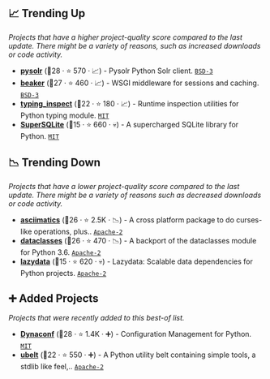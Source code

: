 ## 📈 Trending Up

_Projects that have a higher project-quality score compared to the last update. There might be a variety of reasons, such as increased downloads or code activity._

- <b><a href="https://github.com/django-haystack/pysolr">pysolr</a></b> (🥉28 ·  ⭐ 570 · 📈) - Pysolr Python Solr client. <code><a href="http://bit.ly/3aKzpTv">BSD-3</a></code>
- <b><a href="https://github.com/bbangert/beaker">beaker</a></b> (🥉27 ·  ⭐ 460 · 📈) - WSGI middleware for sessions and caching. <code><a href="http://bit.ly/3aKzpTv">BSD-3</a></code>
- <b><a href="https://github.com/ilevkivskyi/typing_inspect">typing_inspect</a></b> (🥉22 ·  ⭐ 180 · 📈) - Runtime inspection utilities for Python typing module. <code><a href="http://bit.ly/34MBwT8">MIT</a></code>
- <b><a href="https://github.com/plasticityai/supersqlite">SuperSQLite</a></b> (🥉15 ·  ⭐ 660 · 💀) - A supercharged SQLite library for Python. <code><a href="http://bit.ly/34MBwT8">MIT</a></code>

## 📉 Trending Down

_Projects that have a lower project-quality score compared to the last update. There might be a variety of reasons such as decreased downloads or code activity._

- <b><a href="https://github.com/peterbrittain/asciimatics">asciimatics</a></b> (🥉26 ·  ⭐ 2.5K · 📉) - A cross platform package to do curses-like operations, plus.. <code><a href="http://bit.ly/3nYMfla">Apache-2</a></code>
- <b><a href="https://github.com/ericvsmith/dataclasses">dataclasses</a></b> (🥉26 ·  ⭐ 470 · 📉) - A backport of the dataclasses module for Python 3.6. <code><a href="http://bit.ly/3nYMfla">Apache-2</a></code>
- <b><a href="https://github.com/rstojnic/lazydata">lazydata</a></b> (🥉15 ·  ⭐ 620 · 💀) - Lazydata: Scalable data dependencies for Python projects. <code><a href="http://bit.ly/3nYMfla">Apache-2</a></code>

## ➕ Added Projects

_Projects that were recently added to this best-of list._

- <b><a href="https://github.com/rochacbruno/dynaconf">Dynaconf</a></b> (🥉28 ·  ⭐ 1.4K · ➕) - Configuration Management for Python. <code><a href="http://bit.ly/34MBwT8">MIT</a></code>
- <b><a href="https://github.com/Erotemic/ubelt">ubelt</a></b> (🥉22 ·  ⭐ 550 · ➕) - A Python utility belt containing simple tools, a stdlib like feel,.. <code><a href="http://bit.ly/3nYMfla">Apache-2</a></code>

